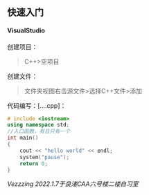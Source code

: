 ## 快速入门
#### VisualStudio
创建项目：
> C++>空项目

创建文件：
> 文件夹视图右击源文件>选择C++文件>添加

代码编写：[....cpp]：
```c++
# include <iostream>
using namespace std;
//入口函数，有且只有一个
int main()
{
	cout << "hello world" << endl;
	system("pause");
	return 0;
}
``` 
  
     
*Vezzzing 2022.1.7于良渚CAA六号楼二楼自习室*